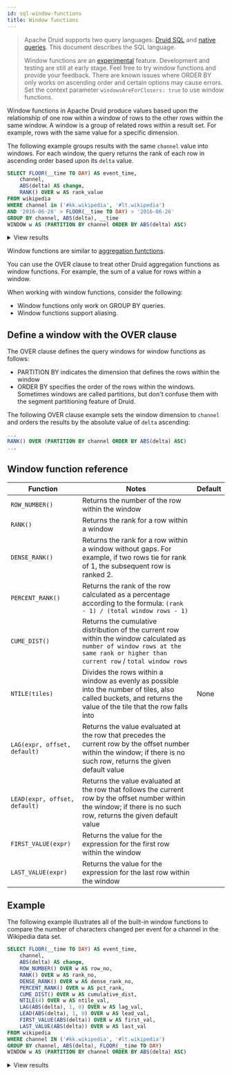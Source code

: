 ```yaml
---
id: sql-window-functions
title: Window functions
---
```


<!--
  ~ Licensed to the Apache Software Foundation (ASF) under one
  ~ or more contributor license agreements.  See the NOTICE file
  ~ distributed with this work for additional information
  ~ regarding copyright ownership.  The ASF licenses this file
  ~ to you under the Apache License, Version 2.0 (the
  ~ License); you may not use this file except in compliance
  ~ with the License.  You may obtain a copy of the License at
  ~
  ~   http://www.apache.org/licenses/LICENSE-2.0
  ~
  ~ Unless required by applicable law or agreed to in writing,
  ~ software distributed under the License is distributed on an
  ~ AS IS BASIS, WITHOUT WARRANTIES OR CONDITIONS OF ANY
  ~ KIND, either express or implied.  See the License for the
  ~ specific language governing permissions and limitations
  ~ under the License.
  -->

> Apache Druid supports two query languages: [Druid SQL](sql.md) and [native queries](querying.md).
> This document describes the SQL language.
>
> Window functions are an [experimental](../development/experimental.md) feature. Development and testing are still at early stage. Feel free to try window functions and provide your feedback.
> There are known issues where ORDER BY only works on ascending order and certain options may cause errors.
> Set the context parameter `windowsAreForClosers: true` to use window functions.

Window functions in Apache Druid produce values based upon the relationship of one row within a window of rows to the other rows within the same window. A window is a group of related rows within a result set. For example, rows with the same value for a specific dimension.

The following example groups results with the same `channel` value into windows. For each window, the query returns the rank of each row in ascending order based upon its `delta` value.

```sql
SELECT FLOOR(__time TO DAY) AS event_time,
    channel,
    ABS(delta) AS change,
    RANK() OVER w AS rank_value
FROM wikipedia
WHERE channel in ('#kk.wikipedia', '#lt.wikipedia')
AND '2016-06-28' > FLOOR(__time TO DAY) > '2016-06-26'
GROUP BY channel, ABS(delta), __time
WINDOW w AS (PARTITION BY channel ORDER BY ABS(delta) ASC)
```

<details>
<summary> View results </summary>

| event_time | channel | change | rank_value |
| -- | -- | -- | -- |
| 2016-06-27T00:00:00.000Z	| #kk.wikipedia	| 1	| 1 |
| 2016-06-27T00:00:00.000Z	| #kk.wikipedia	| 1	| 1 |
| 2016-06-27T00:00:00.000Z	| #kk.wikipedia	| 7	| 3 |
| 2016-06-27T00:00:00.000Z	| #kk.wikipedia	| 56 | 4 |
| 2016-06-27T00:00:00.000Z	| #kk.wikipedia	| 56 | 4 |
| 2016-06-27T00:00:00.000Z	| #kk.wikipedia	| 63 | 6 |
| 2016-06-27T00:00:00.000Z	| #kk.wikipedia	| 91 | 7 |  
| 2016-06-27T00:00:00.000Z	| #kk.wikipedia	| 2440 | 8 |
| 2016-06-27T00:00:00.000Z	| #kk.wikipedia	| 2703 | 9 |
| 2016-06-27T00:00:00.000Z	| #kk.wikipedia	| 6900 |10 |
| 2016-06-27T00:00:00.000Z	| #lt.wikipedia	| 1	| 1 |
| 2016-06-27T00:00:00.000Z	| #lt.wikipedia	| 2	| 2 |
| 2016-06-27T00:00:00.000Z	| #lt.wikipedia	| 13 | 3 |
| 2016-06-27T00:00:00.000Z	| #lt.wikipedia	| 28 | 4 |
| 2016-06-27T00:00:00.000Z	| #lt.wikipedia	| 53 | 5 |
| 2016-06-27T00:00:00.000Z	| #lt.wikipedia	| 56 | 6 |
| 2016-06-27T00:00:00.000Z	| #lt.wikipedia	| 59 | 7 |
| 2016-06-27T00:00:00.000Z	| #lt.wikipedia	| 391 | 8 |
| 2016-06-27T00:00:00.000Z	| #lt.wikipedia	| 894	| 9 |
| 2016-06-27T00:00:00.000Z	| #lt.wikipedia	| 4358 | 10 |


</details>

Window functions are similar to [aggregation funtctions](./aggregations.md).  

You can use the OVER clause to treat other Druid aggregation functions as window functions. For example, the sum of a value for rows within a window.

When working with window functions, consider the following:
- Window functions only work on GROUP BY queries.
- Window functions support aliasing.

## Define a window with the OVER clause

The OVER clause defines the query windows for window functions as follows:
- PARTITION BY indicates the dimension that defines the rows within the window
- ORDER BY specifies the order of the rows within the windows.
Sometimes windows are called partitions, but don't confuse them with the segment partitioning feature of Druid.


The following OVER clause example sets the window dimension to `channel` and orders the results by the absolute value of `delta` ascending:

```sql
...
RANK() OVER (PARTITION BY channel ORDER BY ABS(delta) ASC)
...
```

## Window function reference

|Function|Notes|Default|
|--------|-----|-------|
| `ROW_NUMBER()`| Returns the number of the row within the window|
|`RANK()`| Returns the rank for a row within a window | 
|`DENSE_RANK()`| Returns the rank for a row within a window without gaps. For example, if two rows tie for rank of 1, the subsequent row is ranked 2. |
|`PERCENT_RANK()`| Returns the rank of the row calculated as a percentage according to the formula: `(rank - 1) / (total window rows - 1)` |
|`CUME_DIST()`| Returns the cumulative distribution of the current row within the window calculated as `number of window rows at the same rank or higher than current row` / `total window rows` |
|`NTILE(tiles)`| Divides the rows within a window as evenly as possible into the number of tiles, also called buckets, and returns the value of the tile that the row falls into  |None |
|`LAG(expr, offset, default)`| Returns the value evaluated at the row that precedes the current row by the offset number within the window; if there is no such row, returns the given default value |
|`LEAD(expr, offset, default)`| Returns the value evaluated at the row that follows the current row by the offset number within the window; if there is no such row, returns the given default value |
|`FIRST_VALUE(expr)`| Returns the value for the expression for the first row within the window|
|`LAST_VALUE(expr)`| Returns the value for the expression for the last row within the window |


## Example

The following example illustrates all of the built-in window functions to compare the number of characters changed per event for a channel in the Wikipedia data set.

```sql
SELECT FLOOR(__time TO DAY) AS event_time,
    channel,
    ABS(delta) AS change,
    ROW_NUMBER() OVER w AS row_no,
    RANK() OVER w AS rank_no,
    DENSE_RANK() OVER w AS dense_rank_no,
    PERCENT_RANK() OVER w AS pct_rank,
    CUME_DIST() OVER w AS cumulative_dist,
    NTILE(4) OVER w AS ntile_val,
    LAG(ABS(delta), 1, 0) OVER w AS lag_val,
    LEAD(ABS(delta), 1, 0) OVER w AS lead_val,
    FIRST_VALUE(ABS(delta)) OVER w AS first_val,
    LAST_VALUE(ABS(delta)) OVER w AS last_val
FROM wikipedia
WHERE channel IN ('#kk.wikipedia', '#lt.wikipedia')
GROUP BY channel, ABS(delta), FLOOR(__time TO DAY) 
WINDOW w AS (PARTITION BY channel ORDER BY ABS(delta) ASC)
```

<details>
<summary> View results </summary>

|event_time|channel|change|row_no|rank_no|dense_rank_no|pct_rank|cumulative_dist|ntile_val|lag_val|lead_val|first_val|last_val|
|------------|---------|--------|--------|---------|---------------|----------|----------------|-----------|---------|----------|-----------|----------|
|2016-06-27T00:00:00.000Z|#kk.wikipedia|1|1|1|1|0|0.125|1|null|7|1|6900|
|2016-06-27T00:00:00.000Z|#kk.wikipedia|7|2|2|2|0.14285714285714285|0.25|1|1|56|1|6900|
|2016-06-27T00:00:00.000Z|#kk.wikipedia|56|3|3|3|0.2857142857142857|0.375|2|7|63|1|6900|
|2016-06-27T00:00:00.000Z|#kk.wikipedia|63|4|4|4|0.42857142857142855|0.5|2|56|91|1|6900|
|2016-06-27T00:00:00.000Z|#kk.wikipedia|91|5|5|5|0.5714285714285714|0.625|3|63|2440|1|6900|
|2016-06-27T00:00:00.000Z|#kk.wikipedia|2440|6|6|6|0.7142857142857143|0.75|3|91|2703|1|6900|
|2016-06-27T00:00:00.000Z|#kk.wikipedia|2703|7|7|7|0.8571428571428571|0.875|4|2440|6900|1|6900|
|2016-06-27T00:00:00.000Z|#kk.wikipedia|6900|8|8|8|1|1|4|2703|null|1|6900|
|2016-06-27T00:00:00.000Z|#lt.wikipedia|1|1|1|1|0|0.1|1|null|2|1|4358|
|2016-06-27T00:00:00.000Z|#lt.wikipedia|2|2|2|2|0.1111111111111111|0.2|1|1|13|1|4358|
|2016-06-27T00:00:00.000Z|#lt.wikipedia|13|3|3|3|0.2222222222222222|0.3|1|2|28|1|4358|
|2016-06-27T00:00:00.000Z|#lt.wikipedia|28|4|4|4|0.3333333333333333|0.4|2|13|53|1|4358|
|2016-06-27T00:00:00.000Z|#lt.wikipedia|53|5|5|5|0.4444444444444444|0.5|2|28|56|1|4358|
|2016-06-27T00:00:00.000Z|#lt.wikipedia|56|6|6|6|0.5555555555555556|0.6|2|53|59|1|4358|
|2016-06-27T00:00:00.000Z|#lt.wikipedia|59|7|7|7|0.6666666666666666|0.7|3|56|391|1|4358|
|2016-06-27T00:00:00.000Z|#lt.wikipedia|391|8|8|8|0.7777777777777778|0.8|3|59|894|1|4358|
|2016-06-27T00:00:00.000Z|#lt.wikipedia|894|9|9|9|0.8888888888888888|0.9|4|391|4358|1|4358|
|2016-06-27T00:00:00.000Z|#lt.wikipedia|4358|10|10|10|1|1|4|894|null|1|4358|

</details>